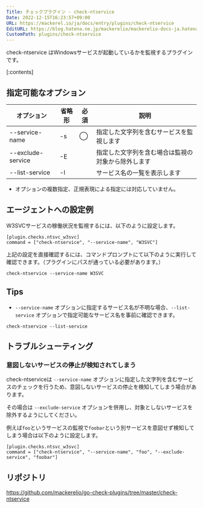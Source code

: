 ```yaml
---
Title: チェックプラグイン - check-ntservice
Date: 2022-12-15T16:23:57+09:00
URL: https://mackerel.io/ja/docs/entry/plugins/check-ntservice
EditURL: https://blog.hatena.ne.jp/mackerelio/mackerelio-docs-ja.hatenablog.mackerel.io/atom/entry/4207112889945319240
CustomPath: plugins/check-ntservice
---
```


check-ntservice はWindowsサービスが起動しているかを監視するプラグインです。

[:contents]

<h2 id="options">指定可能なオプション</h2>

| オプション        | 省略形 | 必須 | 説明                                               |
| ----------------- | ------ | ---- | -------------------------------------------------- |
| --service-name    | -s     | ◯    | 指定した文字列を含むサービスを監視します           |
| --exclude-service | -E     |      | 指定した文字列を含む場合は監視の対象から除外します |
| --list-service    | -l     |      | サービス名の一覧を表示します                       |

- オプションの複数指定、正規表現による指定には対応していません。

<h2 id="config">エージェントへの設定例</h2>

W3SVCサービスの稼働状況を監視するには、以下のように設定します。

```
[plugin.checks.ntsvc_w3svc]
command = ["check-ntservice", "--service-name", "W3SVC"]
```

上記の設定を直接確認するには、コマンドプロンプトにて以下のように実行して確認できます。（プラグインにパスが通っている必要があります。）

```
check-ntservice --service-name W3SVC
```

<h2 id="tips">Tips</h2>

- `--service-name` オプションに指定するサービス名が不明な場合、`--list-service` オプションで指定可能なサービス名を事前に確認できます。

```
check-ntservice --list-service
```

<h2 id="troubleshoot">トラブルシューティング</h2>

### 意図しないサービスの停止が検知されてしまう

check-ntserviceは `--service-name` オプションに指定した文字列を含むサービスのチェックを行うため、意図しないサービスの停止を検知してしまう場合があります。

その場合は `--exclude-service` オプションを併用し、対象としないサービスを除外するようにしてください。

例えば`foo`というサービスの監視で`foobar`という別サービスを意図せず検知してしまう場合は以下のように設定します。

```
[plugin.checks.ntsvc_w3svc]
command = ["check-ntservice", "--service-name", "foo", "--exclude-service", "foobar"]
```

<h2 id="repository">リポジトリ</h2>

https://github.com/mackerelio/go-check-plugins/tree/master/check-ntservice

